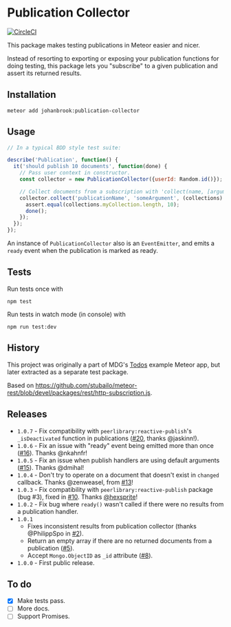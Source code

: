 # Publication Collector

[![CircleCI](https://img.shields.io/circleci/project/johanbrook/meteor-publication-collector.svg?maxAge=2592000)]()

This package makes testing publications in Meteor easier and nicer.

Instead of resorting to exporting or exposing your publication functions for doing testing, this package lets you "subscribe" to a given publication and assert its returned results.

## Installation

```
meteor add johanbrook:publication-collector
```

## Usage

```js
// In a typical BDD style test suite:

describe('Publication', function() {
  it('should publish 10 documents', function(done) {
    // Pass user context in constructor.
    const collector = new PublicationCollector({userId: Random.id()});

    // Collect documents from a subscription with 'collect(name, [arguments...], [callback])'
    collector.collect('publicationName', 'someArgument', (collections) => {
      assert.equal(collections.myCollection.length, 10);
      done();
    });
  });
});
```

An instance of `PublicationCollector` also is an `EventEmitter`, and emits a `ready` event when the publication is marked as ready.

## Tests

Run tests once with

```
npm test
```

Run tests in watch mode (in console) with

```
npm run test:dev
```

## History

This project was originally a part of MDG's [Todos](https://github.com/meteor/todos) example Meteor app, but later extracted as a separate test package.

Based on https://github.com/stubailo/meteor-rest/blob/devel/packages/rest/http-subscription.js.

## Releases

- `1.0.7` - Fix compatibility with `peerlibrary:reactive-publish`'s `_isDeactivated` function in publications ([#20](https://github.com/johanbrook/meteor-publication-collector/pull/23), thanks @jaskinn!).
- `1.0.6` - Fix an issue with "ready" event being emitted more than once ([#16](https://github.com/johanbrook/meteor-publication-collector/pull/16)). Thanks @nkahnfr!
- `1.0.5` - Fix an issue when publish handlers are using default arguments ([#15](https://github.com/johanbrook/meteor-publication-collector/pull/15)). Thanks @dmihal!
- `1.0.4` - Don't try to operate on a document that doesn't exist in `changed` callback. Thanks @zenweasel, from [#13](https://github.com/johanbrook/meteor-publication-collector/pull/13)!
- `1.0.3` - Fix compatibility with `peerlibrary:reactive-publish` package (bug #3), fixed in [#10](https://github.com/johanbrook/meteor-publication-collector/pull/10). Thanks [@hexsprite](https://github.com/hexsprite)!
- `1.0.2` - Fix bug where `ready()` wasn't called if there were no results from a publication handler.
- `1.0.1`
  - Fixes inconsistent results from publication collector (thanks @PhilippSpo in [#2](https://github.com/johanbrook/meteor-publication-collector/issues/2)).
  - Return an empty array if there are no returned documents from a publication ([#5](https://github.com/johanbrook/meteor-publication-collector/issues/5)).
  - Accept `Mongo.ObjectID` as `_id` attribute ([#8](https://github.com/johanbrook/meteor-publication-collector/issues/8)).
- `1.0.0` - First public release.

## To do

- [x] Make tests pass.
- [ ] More docs.
- [ ] Support Promises.
